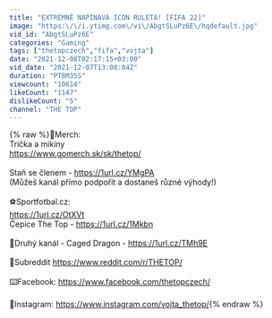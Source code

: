 ```yaml
---
title: "EXTRÉMNĚ NAPÍNAVÁ ICON RULETA! [FIFA 22]"
image: "https:\/\/i.ytimg.com\/vi\/AbgtSLuPz6E\/hqdefault.jpg"
vid_id: "AbgtSLuPz6E"
categories: "Gaming"
tags: ["thetopczech","fifa","vojta"]
date: "2021-12-08T02:17:15+03:00"
vid_date: "2021-12-07T13:00:04Z"
duration: "PT8M35S"
viewcount: "10614"
likeCount: "1147"
dislikeCount: "5"
channel: "THE TOP"
---
```

{% raw %}👕Merch:<br />Trička a mikiny<br /><a rel="nofollow" target="blank" href="https://www.gomerch.sk/sk/thetop/">https://www.gomerch.sk/sk/thetop/</a><br /><br />Staň se členem - <a rel="nofollow" target="blank" href="https://1url.cz/YMgPA">https://1url.cz/YMgPA</a><br />(Můžeš kanál přímo podpořit a dostaneš různé výhody!)<br /><br />⚽️Sportfotbal.cz: <br /><a rel="nofollow" target="blank" href="https://1url.cz/OtXVt">https://1url.cz/OtXVt</a><br />Čepice The Top - <a rel="nofollow" target="blank" href="https://1url.cz/1Mkbn">https://1url.cz/1Mkbn</a><br /><br />🎤Druhý kanál - Caged Dragon - <a rel="nofollow" target="blank" href="https://1url.cz/TMh9E">https://1url.cz/TMh9E</a><br /><br />🔸Subreddit  <a rel="nofollow" target="blank" href="https://www.reddit.com/r/THETOP/">https://www.reddit.com/r/THETOP/</a><br /><br />⌨️Facebook: <a rel="nofollow" target="blank" href="https://www.facebook.com/thetopczech/">https://www.facebook.com/thetopczech/</a><br /><br />📸Instagram: <a rel="nofollow" target="blank" href="https://www.instagram.com/vojta_thetop/">https://www.instagram.com/vojta_thetop/</a>{% endraw %}
